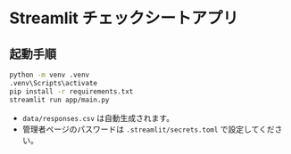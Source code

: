 # Streamlit チェックシートアプリ

## 起動手順

```bash
python -m venv .venv
.venv\Scripts\activate
pip install -r requirements.txt
streamlit run app/main.py
```

- `data/responses.csv` は自動生成されます。
- 管理者ページのパスワードは `.streamlit/secrets.toml` で設定してください。
